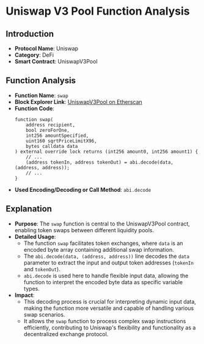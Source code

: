 # Uniswap V3 Pool Function Analysis

## Introduction
- **Protocol Name**: Uniswap
- **Category**: DeFi
- **Smart Contract**: UniswapV3Pool

## Function Analysis
- **Function Name**: `swap`
- **Block Explorer Link**: [UniswapV3Pool on Etherscan](https://etherscan.io/address/0x8ad599c3a0ff1de082011efddc58f1908eb6e6d8#code)
- **Function Code**:
    ```solidity
    function swap(
        address recipient,
        bool zeroForOne,
        int256 amountSpecified,
        uint160 sqrtPriceLimitX96,
        bytes calldata data
    ) external override lock returns (int256 amount0, int256 amount1) {
        // ...
        (address tokenIn, address tokenOut) = abi.decode(data, (address, address));
        // ...
    }
    ```
- **Used Encoding/Decoding or Call Method**: `abi.decode`

## Explanation
- **Purpose**: The `swap` function is central to the UniswapV3Pool contract, enabling token swaps between different liquidity pools.
- **Detailed Usage**: 
  - The function `swap` facilitates token exchanges, where `data` is an encoded byte array containing additional swap information.
  - The `abi.decode(data, (address, address))` line decodes the `data` parameter to extract the input and output token addresses (`tokenIn` and `tokenOut`).
  - `abi.decode` is used here to handle flexible input data, allowing the function to interpret the encoded byte data as specific variable types.
- **Impact**: 
  - This decoding process is crucial for interpreting dynamic input data, making the function more versatile and capable of handling various swap scenarios.
  - It allows the `swap` function to process complex swap instructions efficiently, contributing to Uniswap's flexibility and functionality as a decentralized exchange protocol.
